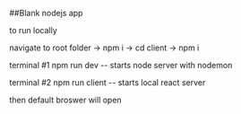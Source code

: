 ##Blank nodejs app

to run locally 

navigate to root folder 
 -> npm i 
 -> cd client 
    -> npm i 

terminal #1 
 npm run dev -- starts node server with nodemon 

 terminal #2 
 npm run client -- starts local react server 

 then default broswer will open 